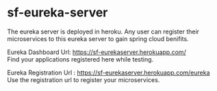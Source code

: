 # sf-eureka-server
The eureka server is deployed in heroku. Any user can register their microservices to this eureka server to gain spring cloud benifits.

Eureka Dashboard Url: https://sf-eurekaserver.herokuapp.com/
<br>
Find your applications registered here while testing.
<br>

Eureka Registration Url : https://sf-eurekaserver.herokuapp.com/eureka
<br>
Use the registration url to register your microservices.

